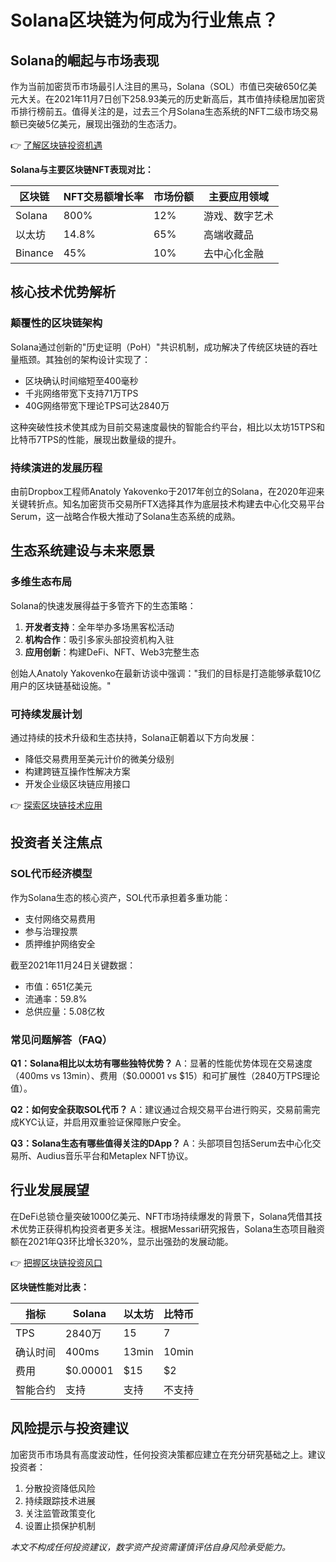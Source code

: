 # Solana区块链为何成为行业焦点？

## Solana的崛起与市场表现
作为当前加密货币市场最引人注目的黑马，Solana（SOL）市值已突破650亿美元大关。在2021年11月7日创下258.93美元的历史新高后，其市值持续稳居加密货币排行榜前五。值得关注的是，过去三个月Solana生态系统的NFT二级市场交易额已突破5亿美元，展现出强劲的生态活力。

👉 [了解区块链投资机遇](https://bit.ly/okx_welcome)

**Solana与主要区块链NFT表现对比：**

| 区块链    | NFT交易额增长率 | 市场份额 | 主要应用领域       |
|-----------|------------------|----------|--------------------|
| Solana    | 800%             | 12%      | 游戏、数字艺术     |
| 以太坊    | 14.8%            | 65%      | 高端收藏品         |
| Binance   | 45%              | 10%      | 去中心化金融       |

## 核心技术优势解析

### 颠覆性的区块链架构
Solana通过创新的"历史证明（PoH）"共识机制，成功解决了传统区块链的吞吐量瓶颈。其独创的架构设计实现了：
- 区块确认时间缩短至400毫秒
- 千兆网络带宽下支持71万TPS
- 40G网络带宽下理论TPS可达2840万

这种突破性技术使其成为目前交易速度最快的智能合约平台，相比以太坊15TPS和比特币7TPS的性能，展现出数量级的提升。

### 持续演进的发展历程
由前Dropbox工程师Anatoly Yakovenko于2017年创立的Solana，在2020年迎来关键转折点。知名加密货币交易所FTX选择其作为底层技术构建去中心化交易平台Serum，这一战略合作极大推动了Solana生态系统的成熟。

## 生态系统建设与未来愿景

### 多维生态布局
Solana的快速发展得益于多管齐下的生态策略：
1. **开发者支持**：全年举办多场黑客松活动
2. **机构合作**：吸引多家头部投资机构入驻
3. **应用创新**：构建DeFi、NFT、Web3完整生态

创始人Anatoly Yakovenko在最新访谈中强调："我们的目标是打造能够承载10亿用户的区块链基础设施。"

### 可持续发展计划
通过持续的技术升级和生态扶持，Solana正朝着以下方向发展：
- 降低交易费用至美元计价的微美分级别
- 构建跨链互操作性解决方案
- 开发企业级区块链应用接口

👉 [探索区块链技术应用](https://bit.ly/okx_welcome)

## 投资者关注焦点

### SOL代币经济模型
作为Solana生态的核心资产，SOL代币承担着多重功能：
- 支付网络交易费用
- 参与治理投票
- 质押维护网络安全

截至2021年11月24日关键数据：
- 市值：651亿美元
- 流通率：59.8%
- 总供应量：5.08亿枚

### 常见问题解答（FAQ）

**Q1：Solana相比以太坊有哪些独特优势？**
A：显著的性能优势体现在交易速度（400ms vs 13min）、费用（$0.00001 vs $15）和可扩展性（2840万TPS理论值）。

**Q2：如何安全获取SOL代币？**
A：建议通过合规交易平台进行购买，交易前需完成KYC认证，并启用双重验证保障账户安全。

**Q3：Solana生态有哪些值得关注的DApp？**
A：头部项目包括Serum去中心化交易所、Audius音乐平台和Metaplex NFT协议。

## 行业发展展望

在DeFi总锁仓量突破1000亿美元、NFT市场持续爆发的背景下，Solana凭借其技术优势正获得机构投资者更多关注。根据Messari研究报告，Solana生态项目融资额在2021年Q3环比增长320%，显示出强劲的发展动能。

👉 [把握区块链投资风口](https://bit.ly/okx_welcome)

**区块链性能对比表：**

| 指标        | Solana   | 以太坊   | 比特币   |
|-------------|----------|----------|----------|
| TPS         | 2840万   | 15       | 7        |
| 确认时间    | 400ms    | 13min    | 10min    |
| 费用        | $0.00001 | $15      | $2       |
| 智能合约    | 支持     | 支持     | 不支持   |

## 风险提示与投资建议
加密货币市场具有高度波动性，任何投资决策都应建立在充分研究基础之上。建议投资者：
1. 分散投资降低风险
2. 持续跟踪技术进展
3. 关注监管政策变化
4. 设置止损保护机制

*本文不构成任何投资建议，数字资产投资需谨慎评估自身风险承受能力。*